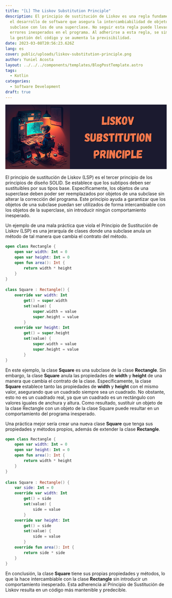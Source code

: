 ```yaml
---
title: "[L] The Liskov Substitution Principle"
description: El principio de sustitución de Liskov es una regla fundamental en
  el desarrollo de software que asegura la intercambiabilidad de objetos de una
  subclase con los de una superclase. No seguir esta regla puede llevar a
  errores inesperados en el programa. Al adherirse a esta regla, se simplifica
  la gestión del código y se aumenta la previsibilidad.
date: 2023-03-08T20:56:23.626Z
lang: es
cover: public/uploads/liskov-substitution-principle.png
author: Yuniel Acosta
layout: ../../../components/templates/BlogPostTemplate.astro
tags:
  - Kotlin
categories:
  - Software Development
draft: true
---
```

![[L] The Liskov Substitution Principle](public/uploads/liskov-substitution-principle.png "[L] The Liskov Substitution Principle")

El principio de sustitución de Liskov (LSP) es el tercer principio de los principios de diseño SOLID. Se establece que los subtipos deben ser sustituibles por sus tipos base. Específicamente, los objetos de una superclase deben poder ser reemplazados por objetos de una subclase sin alterar la corrección del programa. Este principio ayuda a garantizar que los objetos de una subclase puedan ser utilizados de forma intercambiable con los objetos de la superclase, sin introducir ningún comportamiento inesperado.

Un ejemplo de una mala práctica que viola el Principio de Sustitución de Liskov (LSP) es una jerarquía de clases donde una subclase anula un método de tal manera que cambia el contrato del método.

```kotlin
open class Rectangle {
    open var width: Int = 0
    open var height: Int = 0
    open fun area(): Int {
        return width * height
    }
}

class Square : Rectangle() {
    override var width: Int
        get() = super.width
        set(value) {
            super.width = value
            super.height = value
        }
    override var height: Int
        get() = super.height
        set(value) {
            super.width = value
            super.height = value
        }
}

```

En este ejemplo, la clase **Square** es una subclase de la clase **Rectangle**. Sin embargo, la clase **Square** anula las propiedades de **width** y **height** de una manera que cambia el contrato de la clase. Específicamente, la clase **Square** establece tanto las propiedades de **width** y **height** con el mismo valor, asegurando que un cuadrado siempre sea un cuadrado. No obstante, esto no es un cuadrado real, ya que un cuadrado es un rectángulo con valores iguales de anchura y altura. Como resultado, sustituir un objeto de la clase Rectangle con un objeto de la clase Square puede resultar en un comportamiento del programa inesperado.

Una práctica mejor sería crear una nueva clase **Square** que tenga sus propiedades y métodos propios, además de extender la clase **Rectangle**.

```kotlin
open class Rectangle {
    open var width: Int = 0
    open var height: Int = 0
    open fun area(): Int {
        return width * height
    }
}

class Square : Rectangle() {
    var side: Int = 0
    override var width: Int
        get() = side
        set(value) {
            side = value
        }
    override var height: Int
        get() = side
        set(value) {
            side = value
        }
    override fun area(): Int {
        return side * side
    }
}

```

En conclusión, la clase **Square** tiene sus propias propiedades y métodos, lo que la hace intercambiable con la clase **Rectangle** sin introducir un comportamiento inesperado. Esta adherencia al Principio de Sustitución de Liskov resulta en un código más mantenible y predecible.